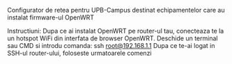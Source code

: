 
Configurator de retea pentru UPB-Campus destinat echipamentelor care au instalat firmware-ul OpenWRT

Instructiuni: Dupa ce ai instalat OpenWRT pe router-ul tau, conecteaza te la un hotspot WiFi din interfata de browser OpenWRT. Deschide un terminal sau CMD si introdu comanda: ssh root@192.168.1.1 Dupa ce te-ai logat in SSH-ul router-ului, foloseste urmatoarele comenzi 
